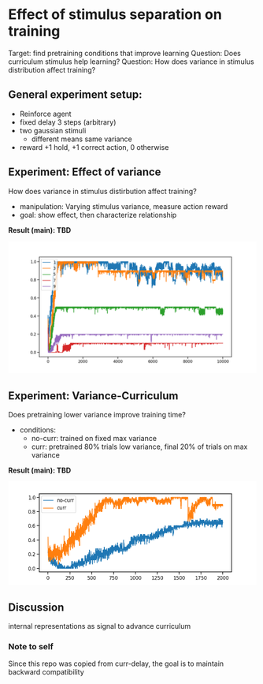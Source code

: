 # Effect of stimulus separation on training
Target: find pretraining conditions that improve learning 
Question: Does curriculum stimulus help learning?
Question: How does variance in stimulus distribution affect training?


## General experiment setup:
- Reinforce agent
- fixed delay 3 steps (arbitrary)
- two gaussian stimuli
  - different means same variance
- reward +1 hold, +1 correct action, 0 otherwise


## Experiment: Effect of variance
How does variance in stimulus distirbution affect training?
- manipulation: Varying stimulus variance, measure action reward
- goal: show effect, then characterize relationship

**Result (main): TBD**

![exp-delay-result](figures/delaylen.png)


## Experiment: Variance-Curriculum
Does pretraining lower variance improve training time?
- conditions:
  - no-curr: trained on fixed max variance
  - curr: pretrained 80% trials low variance, final 20% of trials on max variance

**Result (main): TBD**

![exp-delay-result](figures/delay-curriculum.png)

## Discussion
internal representations as signal to advance curriculum

### Note to self
Since this repo was copied from curr-delay, the goal is to maintain backward compatibility

